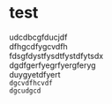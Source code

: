 # test
udcdbcgfducjdf  
dfhgcdfygcvdfh <br/> fdsgfdystfysdtfystdfytsdx <br/>dgdfgerfyegrfyergferyg <br/>duygyetdfyert<br/>
```dgcvdfhcvdf  ``` <br/>
```dgcudgcd  ```

